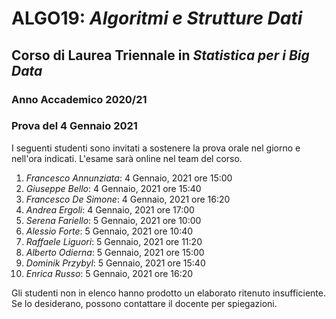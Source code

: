 # ALGO19: *Algoritmi e Strutture Dati* #
## Corso di Laurea Triennale in *Statistica per i Big Data* ##
### Anno Accademico 2020/21 ###
### Prova del 4 Gennaio 2021 ###



I seguenti studenti sono invitati a sostenere la prova orale
nel giorno e nell'ora indicati.
L'esame sar&agrave; online nel team del corso.

1. *Francesco Annunziata*: 4 Gennaio, 2021 ore 15:00
2. *Giuseppe Bello*: 4 Gennaio, 2021 ore 15:40
3. *Francesco De Simone*: 4 Gennaio, 2021 ore 16:20
4. *Andrea Ergoli*: 4 Gennaio, 2021 ore 17:00
5. *Serena Fariello*: 5 Gennaio, 2021 ore 10:00
6. *Alessio Forte*: 5 Gennaio, 2021 ore 10:40
7. *Raffaele Liguori*: 5 Gennaio, 2021 ore 11:20
8. *Alberto Odierna*: 5 Gennaio, 2021 ore 15:00
9. *Dominik Przybyl*: 5 Gennaio, 2021 ore 15:40
10. *Enrica Russo*: 5 Gennaio, 2021 ore 16:20

Gli studenti non in elenco hanno prodotto un elaborato ritenuto
insufficiente.
Se lo desiderano, possono contattare il docente per spiegazioni.

